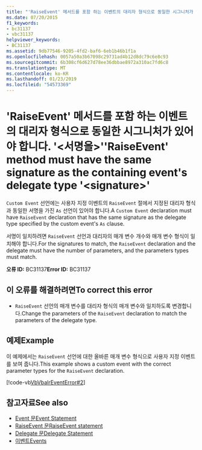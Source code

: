 ```yaml
---
title: "'RaiseEvent' 메서드를 포함 하는 이벤트의 대리자 형식으로 동일한 시그니처가 있어야 합니다. '&lt;서명을&gt;'"
ms.date: 07/20/2015
f1_keywords:
- bc31137
- vbc31137
helpviewer_keywords:
- BC31137
ms.assetid: 9db77546-9205-4fd2-baf6-6eb1b46b1f1a
ms.openlocfilehash: 0057a50a3b67098c29731ad4b12d8dc79c6e8c93
ms.sourcegitcommit: 6b308cf6d627d78ee36dbbae8972a310ac7fd6c8
ms.translationtype: MT
ms.contentlocale: ko-KR
ms.lasthandoff: 01/23/2019
ms.locfileid: "54573369"
---
```

# <a name="raiseevent-method-must-have-the-same-signature-as-the-containing-events-delegate-type-ltsignaturegt"></a><span data-ttu-id="1bb71-102">'RaiseEvent' 메서드를 포함 하는 이벤트의 대리자 형식으로 동일한 시그니처가 있어야 합니다. '&lt;서명을&gt;'</span><span class="sxs-lookup"><span data-stu-id="1bb71-102">'RaiseEvent' method must have the same signature as the containing event's delegate type '&lt;signature&gt;'</span></span>
<span data-ttu-id="1bb71-103">`Custom Event` 선언에는 사용자 지정 이벤트의 `RaiseEvent` 절에서 지정된 대리자 형식과 동일한 서명을 가진 `As` 선언이 있어야 합니다.</span><span class="sxs-lookup"><span data-stu-id="1bb71-103">A `Custom Event` declaration must have `RaiseEvent` declaration that has the same signature as the delegate type specified by the custom event's `As` clause.</span></span>  
  
 <span data-ttu-id="1bb71-104">서명이 일치하려면 `RaiseEvent` 선언과 대리자의 매개 변수 개수와 매개 변수 형식이 일치해야 합니다.</span><span class="sxs-lookup"><span data-stu-id="1bb71-104">For the signatures to match, the `RaiseEvent` declaration and the delegate must have the number of parameters, and the parameters types must match.</span></span>  
  
 <span data-ttu-id="1bb71-105">**오류 ID:** BC31137</span><span class="sxs-lookup"><span data-stu-id="1bb71-105">**Error ID:** BC31137</span></span>  
  
## <a name="to-correct-this-error"></a><span data-ttu-id="1bb71-106">이 오류를 해결하려면</span><span class="sxs-lookup"><span data-stu-id="1bb71-106">To correct this error</span></span>  
  
-   <span data-ttu-id="1bb71-107">`RaiseEvent` 선언의 매개 변수를 대리자 형식의 매개 변수와 일치하도록 변경합니다.</span><span class="sxs-lookup"><span data-stu-id="1bb71-107">Change the parameters of the `RaiseEvent` declaration to match the parameters of the delegate type.</span></span>  
  
## <a name="example"></a><span data-ttu-id="1bb71-108">예제</span><span class="sxs-lookup"><span data-stu-id="1bb71-108">Example</span></span>  
 <span data-ttu-id="1bb71-109">이 예제에서는 `RaiseEvent` 선언에 대한 올바른 매개 변수 형식으로 사용자 지정 이벤트를 보여 줍니다.</span><span class="sxs-lookup"><span data-stu-id="1bb71-109">This example shows a custom event with the correct parameter types for the `RaiseEvent` declaration.</span></span>  
  
 [!code-vb[VbVbalrEventError#2](../../visual-basic/language-reference/error-messages/codesnippet/VisualBasic/bc31137_1.vb)]  
  
## <a name="see-also"></a><span data-ttu-id="1bb71-110">참고자료</span><span class="sxs-lookup"><span data-stu-id="1bb71-110">See also</span></span>
- [<span data-ttu-id="1bb71-111">Event 문</span><span class="sxs-lookup"><span data-stu-id="1bb71-111">Event Statement</span></span>](../../visual-basic/language-reference/statements/event-statement.md)
- [<span data-ttu-id="1bb71-112">RaiseEvent 문</span><span class="sxs-lookup"><span data-stu-id="1bb71-112">RaiseEvent statement</span></span>](~/docs/visual-basic/language-reference/statements/raiseevent-statement.md)
- [<span data-ttu-id="1bb71-113">Delegate 문</span><span class="sxs-lookup"><span data-stu-id="1bb71-113">Delegate Statement</span></span>](../../visual-basic/language-reference/statements/delegate-statement.md)
- [<span data-ttu-id="1bb71-114">이벤트</span><span class="sxs-lookup"><span data-stu-id="1bb71-114">Events</span></span>](../../visual-basic/programming-guide/language-features/events/index.md)
